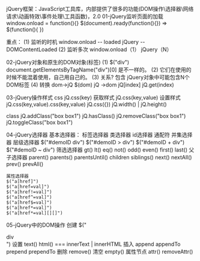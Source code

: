 jQuery框架：JavaScript工具库，内部提供了很多的功能(DOM操作\选择器\网络请求\动画特效\事件处理\工具函数)，2.0
01-jQuery监听页面的加载
   window.onload = function(){}
   $(document).ready(function(){}) => $(function(){     })
   
   重点：
   (1) 监听的时机 window.onload -- loaded jQuery -- DOMContentLoaded
   (2) 监听多次   window.onload（1）       jQuery（N）


02-jQuery对象和原生的DOM对象(标签)
  (1) $("div")   document.getElementsByTagName("div")[0]  是不一样的。
  (2) 它们在使用的时候不能混着使用，自己用自己的。
  (3) 关系? 包含  jQuery对象中可能包含N个DOM标签
  (4) 转换
      dom->jQ     $(dom)
      jQ ->dom    jQ[index] jQ.get(index)

03-jQuery操作样式
   css
    jQ.css(key)  获取样式
    jQ.css(key,value)   设置样式
    jQ.css(key,value).css(key,value)
    jQ.css({})
    jQ.width()  | jQ.height()  

   class
    jQ.addClass("box box1")
    jQ.hasClass()
    jQ.removeClass("box box1")
    jQ.toggleClass("box box1")

04-jQuery选择器
    基本选择器：
      标签选择器
      类选择器
      id选择器
      通配符
      并集选择器
    层级选择器
      $("#demoID div")
      $("#demoID > div")
      $("#demoID + div")
      $("#demoID ~ div")
    筛选选择器
      gt()  lt() eq() not() odd() even() first() last() 
    父子选择器
      parent() parents() parentsUntil() children
      siblings() next() nextAll() prev() prevAll()

    属性选择器
    $("a[href]")  
    $("a[href=val]")
    $("a[href!=val]")
    $("a[href^=val]")
    $("a[href$=val]")
    $("a[href*=val]")
    $("a[href*=val][][]")

05-jQuery中的DOM操作
   创建 $("<div class="box">div</div>")
   设置 text() html() === innerText | innerHTML
   插入 append appendTo prepend prependTo 
   删除 remove()
   清空 empty()
   属性节点  attr() removeAttr()
   